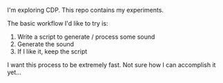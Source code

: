 I'm exploring CDP. This repo contains my experiments.

The basic workflow I'd like to try is:

1. Write a script to generate / process some sound
2. Generate the sound
3. If I like it, keep the script

I want this process to be extremely fast. Not sure how I can accomplish it
yet...
